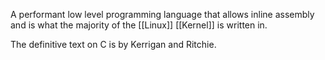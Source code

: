 A performant low level programming language that allows inline assembly and is what the majority of the [[Linux]] [[Kernel]] is written in.

The definitive text on C is by Kerrigan and Ritchie.